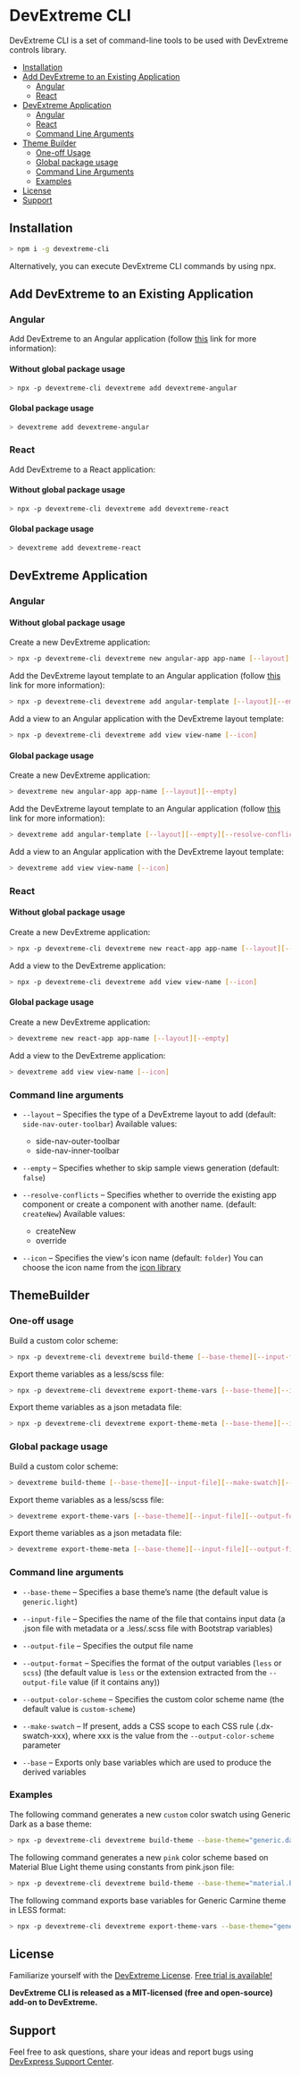# DevExtreme CLI

DevExtreme CLI is a set of command-line tools to be used with DevExtreme controls library.

* [Installation](#installation)
* [Add DevExtreme to an Existing Application](#add-devextreme)
    * [Angular](#add-devextreme-angular)
    * [React](#add-devextreme-react)
* [DevExtreme Application](#devextreme-app)
    * [Angular](#devextreme-app-angular)
    * [React](#devextreme-app-react)
    * [Command Line Arguments](#devextreme-app-arguments)
* [Theme Builder](#theme-builder)
    * [One-off Usage](#theme-builder-one-off)
    * [Global package usage](#theme-builder-global)
    * [Command Line Arguments](#theme-builder-arguments)
    * [Examples](#theme-builder-examples)
* [License](#license)
* [Support](#support)

## <a name="installation"></a>Installation

```bash
> npm i -g devextreme-cli
```

Alternatively, you can execute DevExtreme CLI commands by using npx.

## <a name="add-devextreme"></a>Add DevExtreme to an Existing Application

### <a name="add-devextreme-angular"></a>Angular 

Add DevExtreme to an Angular application (follow [this](https://github.com/DevExpress/devextreme-angular#adding-devexteme-to-an-existing-angular-application) link for more information):

#### <a name="add-devextreme-angular-no-global"></a>Without global package usage

```bash
> npx -p devextreme-cli devextreme add devextreme-angular
```

#### <a name="add-devextreme-angular-global"></a>Global package usage

```bash
> devextreme add devextreme-angular
```

### <a name="add-devextreme-react"></a>React 

Add DevExtreme to a React application:

#### <a name="add-devextreme-react-no-global"></a>Without global package usage

```bash
> npx -p devextreme-cli devextreme add devextreme-react
```

#### <a name="add-devextreme-react-global"></a>Global package usage

```bash
> devextreme add devextreme-react
```

## <a name="devextreme-app"></a>DevExtreme Application

### <a name="devextreme-app-angular"></a>Angular

#### <a name="devextreme-app-angular-no-global"></a>Without global package usage

Create a new DevExtreme application:
```bash
> npx -p devextreme-cli devextreme new angular-app app-name [--layout][--empty]
```

Add the DevExtreme layout template to an Angular application (follow [this](https://github.com/DevExpress/devextreme-angular#quick-start) link for more information):
```bash
> npx -p devextreme-cli devextreme add angular-template [--layout][--empty][--resolve-conflicts]
```

Add a view to an Angular application with the DevExtreme layout template:
```bash
> npx -p devextreme-cli devextreme add view view-name [--icon]
```

#### <a name="devextreme-app-angular-global"></a>Global package usage

Create a new DevExtreme application:
```bash
> devextreme new angular-app app-name [--layout][--empty]
```

Add the DevExtreme layout template to an Angular application (follow [this](https://github.com/DevExpress/devextreme-angular#quick-start) link for more information):
```bash
> devextreme add angular-template [--layout][--empty][--resolve-conflicts]
```

Add a view to an Angular application with the DevExtreme layout template:
```bash
> devextreme add view view-name [--icon]
```

### <a name="devextreme-app-react"></a>React

#### <a name="devextreme-app-react-no-global"></a>Without global package usage

Create a new DevExtreme application:
```bash
> npx -p devextreme-cli devextreme new react-app app-name [--layout][--empty]
```

Add a view to the DevExtreme application:
```bash
> npx -p devextreme-cli devextreme add view view-name [--icon]
```

#### <a name="devextreme-app-react-global"></a>Global package usage

Create a new DevExtreme application:
```bash
> devextreme new react-app app-name [--layout][--empty]
```

Add a view to the DevExtreme application:
```bash
> devextreme add view view-name [--icon]
```

### <a name="devextreme-app-arguments"></a>Command line arguments

* `--layout` – Specifies the type of a DevExtreme layout to add (default: `side-nav-outer-toolbar`)
  Available values:
  * side-nav-outer-toolbar
  * side-nav-inner-toolbar

* `--empty` – Specifies whether to skip sample views generation (default: `false`)

* `--resolve-conflicts` – Specifies whether to override the existing app component or create a component with another name. (default: `createNew`)
  Available values:
  * createNew
  * override

* `--icon` – Specifies the view's icon name (default: `folder`)
  You can choose the icon name from the [icon library](https://js.devexpress.com/Documentation/Guide/Themes/Icon_Library/)


## <a name="theme-builder"></a>ThemeBuilder

### <a name="theme-builder-one-off"></a>One-off usage

Build a custom color scheme:
```bash
> npx -p devextreme-cli devextreme build-theme [--base-theme][--input-file][--make-swatch][--output-file][--output-color-scheme]
```

Export theme variables as a less/scss file:
```bash
> npx -p devextreme-cli devextreme export-theme-vars [--base-theme][--input-file][--output-format][--output-file][--base]
```

Export theme variables as a json metadata file:
```bash
> npx -p devextreme-cli devextreme export-theme-meta [--base-theme][--input-file][--output-file][--base]
```


### <a name="theme-builder-global"></a>Global package usage

Build a custom color scheme:
```bash
> devextreme build-theme [--base-theme][--input-file][--make-swatch][--output-file][--output-color-scheme][--help]
```

Export theme variables as a less/scss file:
```bash
> devextreme export-theme-vars [--base-theme][--input-file][--output-format][--output-file][--base][--help]
```

Export theme variables as a json metadata file:
```bash
> devextreme export-theme-meta [--base-theme][--input-file][--output-file][--base][--help]
```


### <a name="theme-builder-arguments"></a>Command line arguments

* `--base-theme` – Specifies a base theme’s name (the default value is `generic.light`)

* `--input-file` – Specifies the name of the file that contains input data (a .json file with metadata or a .less/.scss file with Bootstrap variables)

* `--output-file` – Specifies the output file name

* `--output-format` – Specifies the format of the output variables (`less` or `scss`) (the default value is `less` or the extension extracted from the `--output-file` value (if it contains any))

* `--output-color-scheme` – Specifies the custom color scheme name (the default value is `custom-scheme`)

* `--make-swatch` – If present, adds a CSS scope to each CSS rule (.dx-swatch-xxx), where xxx is the value from the `--output-color-scheme` parameter

* `--base` – Exports only base variables which are used to produce the derived variables


### <a name="theme-builder-examples"></a>Examples

The following command generates a new `custom` color swatch using Generic Dark as a base theme:
```bash
> npx -p devextreme-cli devextreme build-theme --base-theme="generic.dark" --make-swatch --output-color-scheme="custom"
```

The following command generates a new `pink` color scheme based on Material Blue Light theme using constants from pink.json file:
```bash
> npx -p devextreme-cli devextreme build-theme --base-theme="material.blue.light" --input-file="pink.json" --output-color-scheme="pink"
```

The following command exports base variables for Generic Carmine theme in LESS format:
```bash
> npx -p devextreme-cli devextreme export-theme-vars --base-theme="generic.carmine" --output-format="less" --base
```

## <a name="license"></a>License

Familiarize yourself with the
[DevExtreme License](https://js.devexpress.com/Licensing/).
[Free trial is available!](http://js.devexpress.com/Buy/)

**DevExtreme CLI is released as a MIT-licensed (free and open-source) add-on to DevExtreme.**

## <a name="support"></a>Support

Feel free to ask questions, share your ideas and report bugs using [DevExpress Support Center](https://www.devexpress.com/Support/Center).

